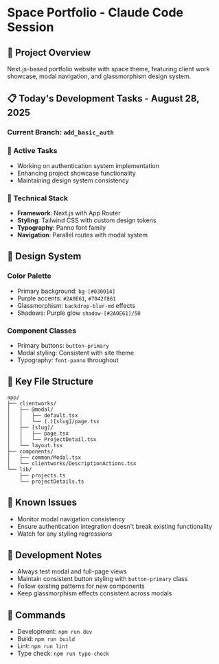 # Space Portfolio - Claude Code Session

## 🚀 Project Overview
Next.js-based portfolio website with space theme, featuring client work showcase, modal navigation, and glassmorphism design system.

## 📋 Today's Development Tasks - August 28, 2025

### Current Branch: `add_basic_auth`

### 🎯 Active Tasks
- Working on authentication system implementation
- Enhancing project showcase functionality
- Maintaining design system consistency

### 🔧 Technical Stack
- **Framework**: Next.js with App Router
- **Styling**: Tailwind CSS with custom design tokens
- **Typography**: Panno font family
- **Navigation**: Parallel routes with modal system

## 🎨 Design System

### Color Palette
- Primary background: `bg-[#030014]`
- Purple accents: `#2A0E61`, `#7042f861`
- Glassmorphism: `backdrop-blur-md` effects
- Shadows: Purple glow `shadow-[#2A0E61]/50`

### Component Classes
- Primary buttons: `button-primary`
- Modal styling: Consistent with site theme
- Typography: `font-panno` throughout

## 📁 Key File Structure
```
app/
├── clientworks/
│   ├── @modal/
│   │   ├── default.tsx
│   │   └── (.)[slug]/page.tsx
│   ├── [slug]/
│   │   ├── page.tsx
│   │   └── ProjectDetail.tsx
│   └── layout.tsx
├── components/
│   ├── common/Modal.tsx
│   └── clientworks/DescriptionActions.tsx
└── lib/
    ├── projects.ts
    └── projectDetails.ts
```

## 🐛 Known Issues
- Monitor modal navigation consistency
- Ensure authentication integration doesn't break existing functionality
- Watch for any styling regressions

## 📝 Development Notes
- Always test modal and full-page views
- Maintain consistent button styling with `button-primary` class
- Follow existing patterns for new components
- Keep glassmorphism effects consistent across modals

## 🚀 Commands
- Development: `npm run dev`
- Build: `npm run build`
- Lint: `npm run lint`
- Type check: `npm run type-check`